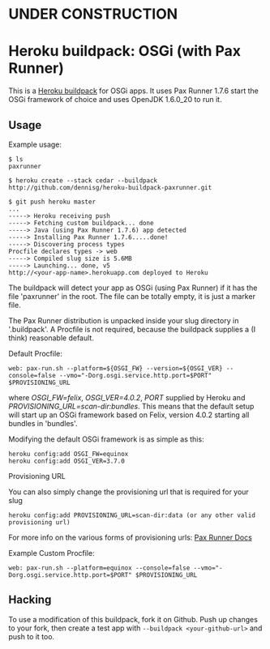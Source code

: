 UNDER CONSTRUCTION
=========================

Heroku buildpack: OSGi (with Pax Runner)
=========================

This is a [Heroku buildpack](http://devcenter.heroku.com/articles/buildpack) for OSGi apps.
It uses Pax Runner 1.7.6 start the OSGi framework of choice and uses OpenJDK 1.6.0_20 to run it.

Usage
-----

Example usage:

    $ ls
    paxrunner

    $ heroku create --stack cedar --buildpack http://github.com/dennisg/heroku-buildpack-paxrunner.git
    
    $ git push heroku master
    ...
	-----> Heroku receiving push
	-----> Fetching custom buildpack... done
	-----> Java (using Pax Runner 1.7.6) app detected
	-----> Installing Pax Runner 1.7.6.....done!
	-----> Discovering process types
    Procfile declares types -> web
	-----> Compiled slug size is 5.6MB
	-----> Launching... done, v5
    http://<your-app-name>.herokuapp.com deployed to Heroku

The buildpack will detect your app as OSGi (using Pax Runner) if it has the file 'paxrunner' in the root. The file can be totally empty, it is just a marker file.

The Pax Runner distribution is unpacked inside your slug directory in '.buildpack'. A Procfile is not required, because the buildpack supplies a (I think) reasonable default.

Default Procfile:

	web: pax-run.sh --platform=${OSGI_FW} --version=${OSGI_VER} --console=false --vmo="-Dorg.osgi.service.http.port=$PORT" $PROVISIONING_URL
	
where *OSGI_FW=felix*, *OSGI_VER=4.0.2*, *PORT* supplied by Heroku and *PROVISIONING_URL=scan-dir:bundles*. This means that the default setup will start up an OSGi framework based on Felix, version 4.0.2 starting all bundles in 'bundles'.

Modifying the default OSGi framework is as simple as this:

	heroku config:add OSGI_FW=equinox
	heroku config:add OSGI_VER=3.7.0


Provisioning URL

You can also simply change the provisioning url that is required for your slug

	heroku config:add PROVISIONING_URL=scan-dir:data (or any other valid provisioning url)
	
For more info on the various forms of provisioning urls: [Pax Runner Docs](http://team.ops4j.org/wiki/display/paxrunner/User+guide)
	
Example Custom Procfile:

	web: pax-run.sh --platform=equinox --console=false --vmo="-Dorg.osgi.service.http.port=$PORT" $PROVISIONING_URL


Hacking
-------

To use a modification of this buildpack, fork it on Github. Push up changes to your fork, then create a test app with `--buildpack <your-github-url>` and push to it too.
